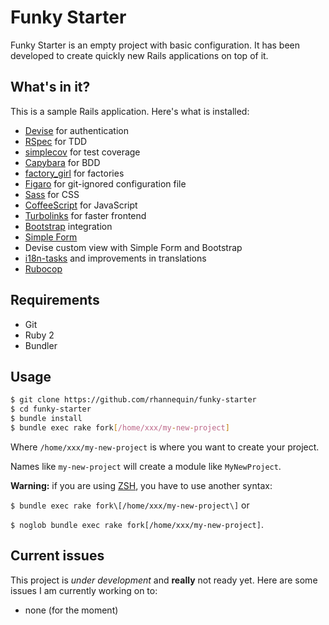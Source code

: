 # Funky Starter

Funky Starter is an empty project with basic configuration. It has been developed to create quickly new Rails applications on top of it.

## What's in it?

This is a sample Rails application. Here's what is installed:

* [Devise](https://github.com/plataformatec/devise) for authentication
* [RSpec](https://github.com/rspec/rspec-rails) for TDD
* [simplecov](https://github.com/colszowka/simplecov) for test coverage
* [Capybara](https://github.com/jnicklas/capybara) for BDD
* [factory_girl](https://github.com/thoughtbot/factory_girl) for factories
* [Figaro](https://github.com/laserlemon/figaro) for git-ignored configuration file
* [Sass](http://sass-lang.com/guide) for CSS
* [CoffeeScript](http://coffeescript.org/) for JavaScript
* [Turbolinks](https://github.com/rails/turbolinks) for faster frontend
* [Bootstrap](https://github.com/twbs/bootstrap-sass) integration
* [Simple Form](https://github.com/plataformatec/simple_form)
* Devise custom view with Simple Form and Bootstrap
* [i18n-tasks](https://github.com/glebm/i18n-tasks) and improvements in translations
* [Rubocop](https://github.com/bbatsov/rubocop)

## Requirements

* Git
* Ruby 2
* Bundler

## Usage

```sh
$ git clone https://github.com/rhannequin/funky-starter
$ cd funky-starter
$ bundle install
$ bundle exec rake fork[/home/xxx/my-new-project]
```

Where `/home/xxx/my-new-project` is where you want to create your project.

Names like `my-new-project` will create a module like `MyNewProject`.

**Warning:** if you are using [ZSH](https://github.com/robbyrussell/oh-my-zsh), you have to use another syntax:

`$ bundle exec rake fork\[/home/xxx/my-new-project\]` or

`$ noglob bundle exec rake fork[/home/xxx/my-new-project]`.

## Current issues

This project is *under development* and **really** not ready yet. Here are some issues I am currently working on to:

* none (for the moment)
